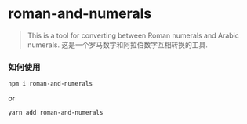 # roman-and-numerals
> This is a tool for converting between Roman numerals and Arabic numerals.
> 这是一个罗马数字和阿拉伯数字互相转换的工具.
### 如何使用
```
npm i roman-and-numerals
```
or
```
yarn add roman-and-numerals
```
